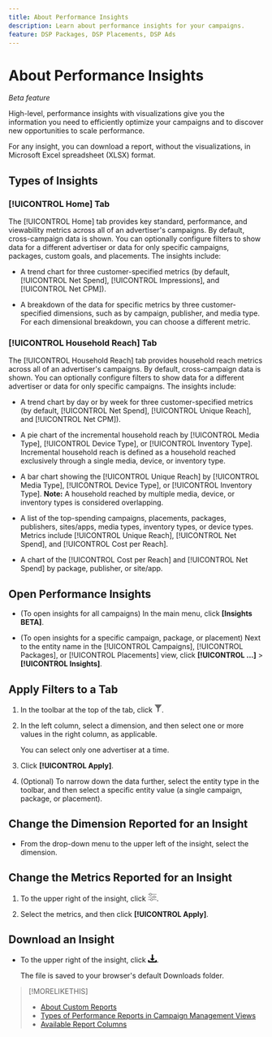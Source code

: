 ```yaml
---
title: About Performance Insights
description: Learn about performance insights for your campaigns.
feature: DSP Packages, DSP Placements, DSP Ads
---
```

# About Performance Insights

*Beta feature*

<!-- Edit title and metadata as necessary -->

High-level, performance insights with visualizations give you the information you need to efficiently optimize your campaigns and to discover new opportunities to scale performance.

For any insight, you can download a report, without the visualizations, in Microsoft Excel spreadsheet (XLSX) format.

## Types of Insights

### [!UICONTROL Home] Tab

The [!UICONTROL Home] tab provides key standard, performance, and viewability metrics across all of an advertiser's campaigns<!-- active only? -->. By default, cross-campaign data is shown. You can optionally configure filters to show data for a different advertiser or data for only specific campaigns<!-- active only? -->, packages<!-- active only? -->, custom goals, and placements<!-- active only? -->. The insights include:

* A trend chart for three customer-specified metrics (by default, [!UICONTROL Net Spend], [!UICONTROL Impressions], and [!UICONTROL Net CPM]).

* A breakdown of the data for specific metrics by three customer-specified dimensions, such as by campaign, publisher, and media type. For each dimensional breakdown, you can choose a different metric.

### [!UICONTROL Household Reach] Tab

The [!UICONTROL Household Reach] tab provides household reach metrics across all of an advertiser's campaigns<!-- active only? -->. By default, cross-campaign data is shown. You can optionally configure filters to show data for a different advertiser or data for only specific campaigns<!-- active only? -->. The insights include:

* A trend chart by day or by week for three customer-specified metrics (by default, [!UICONTROL Net Spend], [!UICONTROL Unique Reach], and [!UICONTROL Net CPM]).

* A pie chart of the incremental household reach by [!UICONTROL Media Type], [!UICONTROL Device Type], or [!UICONTROL Inventory Type]. Incremental household reach is defined as a household reached exclusively through a single media, device, or inventory type.

* A bar chart showing the [!UICONTROL Unique Reach] by [!UICONTROL Media Type], [!UICONTROL Device Type], or [!UICONTROL Inventory Type]. **Note:** A household reached by multiple media, device, or inventory types is considered overlapping.
  
* A list of the top-spending campaigns, placements, packages, publishers, sites/apps, media types, inventory types, or device types. Metrics include [!UICONTROL Unique Reach], [!UICONTROL Net Spend], and [!UICONTROL Cost per Reach].

* A <!-- ???? --> chart of the [!UICONTROL Cost per Reach] and [!UICONTROL Net Spend] by package, publisher, or site/app.

## Open Performance Insights

* (To open insights for all campaigns) In the main menu, click **[Insights BETA]**.

* (To open insights for a specific campaign, package, or placement) Next to the entity name in the [!UICONTROL Campaigns], [!UICONTROL Packages], or [!UICONTROL Placements] view, click  **[!UICONTROL ...]** > **[!UICONTROL Insights]**.

## Apply Filters to a Tab

1. In the toolbar at the top of the tab,
click ![Filter button](/help/dsp/assets/filter.png).

1. In the left column, select a dimension, and then select one or more values in the right column, as applicable.

   You can select only one advertiser at a time.

1. Click **[!UICONTROL Apply]**.

1. (Optional) To narrow down the data further, select the entity type in the toolbar, and then select a specific entity value (a single campaign, package, or placement).

## Change the Dimension Reported for an Insight

* From the drop-down menu to the upper left of the insight, select the dimension.

## Change the Metrics Reported for an Insight

1. To the upper right of the insight, click ![Metric settings](/help/dsp/assets/metric-settings.png "Metric settings").

1. Select the metrics, and then click **[!UICONTROL Apply]**.

## Download an Insight

* To the upper right of the insight, click ![Download](/help/creative/assets/download.png "Download").

  The file is saved to your browser's default Downloads folder.

>[!MORELIKETHIS]
>
>* [About Custom Reports](/help/dsp/reports/report-about.md)
>* [Types of Performance Reports in Campaign Management Views](/help/dsp/campaign-management/reports/campaign-reports-about.md)
>* [Available Report Columns](/help/dsp/reports/report-columns.md)
